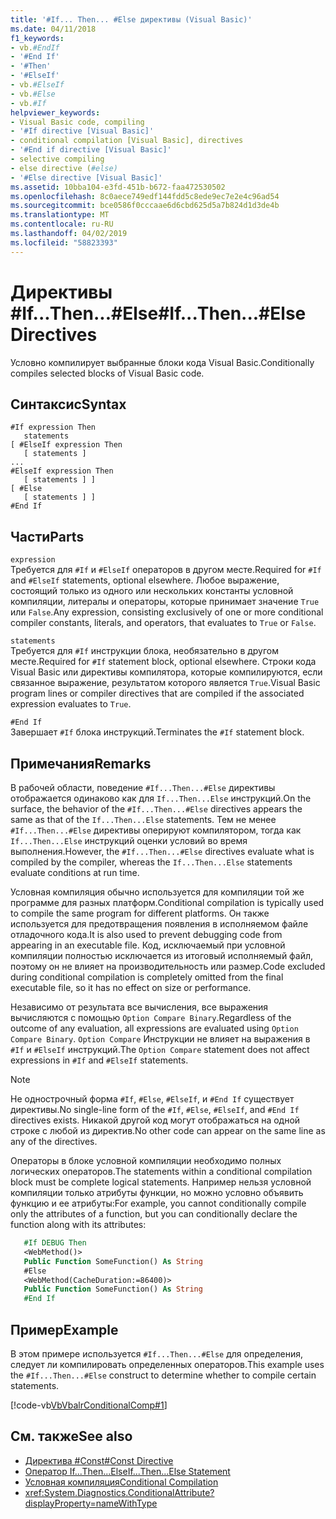 ```yaml
---
title: '#If... Then... #Else директивы (Visual Basic)'
ms.date: 04/11/2018
f1_keywords:
- vb.#EndIf
- '#End If'
- '#Then'
- '#ElseIf'
- vb.#ElseIf
- vb.#Else
- vb.#If
helpviewer_keywords:
- Visual Basic code, compiling
- '#If directive [Visual Basic]'
- conditional compilation [Visual Basic], directives
- '#End if directive [Visual Basic]'
- selective compiling
- else directive (#else)
- '#Else directive [Visual Basic]'
ms.assetid: 10bba104-e3fd-451b-b672-faa472530502
ms.openlocfilehash: 8c0aece749edf144fdd5c8ede9ec7e2e4c96ad54
ms.sourcegitcommit: bce0586f0cccaae6d6cbd625d5a7b824d1d3de4b
ms.translationtype: MT
ms.contentlocale: ru-RU
ms.lasthandoff: 04/02/2019
ms.locfileid: "58823393"
---
```

# <a name="ifthenelse-directives"></a><span data-ttu-id="48da1-102">Директивы #If...Then...#Else</span><span class="sxs-lookup"><span data-stu-id="48da1-102">#If...Then...#Else Directives</span></span>
<span data-ttu-id="48da1-103">Условно компилирует выбранные блоки кода Visual Basic.</span><span class="sxs-lookup"><span data-stu-id="48da1-103">Conditionally compiles selected blocks of Visual Basic code.</span></span>  
  
## <a name="syntax"></a><span data-ttu-id="48da1-104">Синтаксис</span><span class="sxs-lookup"><span data-stu-id="48da1-104">Syntax</span></span>  
  
```  
#If expression Then  
   statements  
[ #ElseIf expression Then  
   [ statements ]  
...  
#ElseIf expression Then  
   [ statements ] ]  
[ #Else  
   [ statements ] ]  
#End If  
```  
  
## <a name="parts"></a><span data-ttu-id="48da1-105">Части</span><span class="sxs-lookup"><span data-stu-id="48da1-105">Parts</span></span>  
 `expression`  
 <span data-ttu-id="48da1-106">Требуется для `#If` и `#ElseIf` операторов в другом месте.</span><span class="sxs-lookup"><span data-stu-id="48da1-106">Required for `#If` and `#ElseIf` statements, optional elsewhere.</span></span> <span data-ttu-id="48da1-107">Любое выражение, состоящий только из одного или нескольких константы условной компиляции, литералы и операторы, которые принимает значение `True` или `False`.</span><span class="sxs-lookup"><span data-stu-id="48da1-107">Any expression, consisting exclusively of one or more conditional compiler constants, literals, and operators, that evaluates to `True` or `False`.</span></span>  
  
 `statements`  
 <span data-ttu-id="48da1-108">Требуется для `#If` инструкции блока, необязательно в другом месте.</span><span class="sxs-lookup"><span data-stu-id="48da1-108">Required for `#If` statement block, optional elsewhere.</span></span> <span data-ttu-id="48da1-109">Строки кода Visual Basic или директивы компилятора, которые компилируются, если связанное выражение, результатом которого является `True`.</span><span class="sxs-lookup"><span data-stu-id="48da1-109">Visual Basic program lines or compiler directives that are compiled if the associated expression evaluates to `True`.</span></span>  
  
 `#End If`  
 <span data-ttu-id="48da1-110">Завершает `#If` блока инструкций.</span><span class="sxs-lookup"><span data-stu-id="48da1-110">Terminates the `#If` statement block.</span></span>  
  
## <a name="remarks"></a><span data-ttu-id="48da1-111">Примечания</span><span class="sxs-lookup"><span data-stu-id="48da1-111">Remarks</span></span>  
 <span data-ttu-id="48da1-112">В рабочей области, поведение `#If...Then...#Else` директивы отображается одинаково как для `If...Then...Else` инструкций.</span><span class="sxs-lookup"><span data-stu-id="48da1-112">On the surface, the behavior of the `#If...Then...#Else` directives appears the same as that of the `If...Then...Else` statements.</span></span> <span data-ttu-id="48da1-113">Тем не менее `#If...Then...#Else` директивы оперируют компилятором, тогда как `If...Then...Else` инструкций оценки условий во время выполнения.</span><span class="sxs-lookup"><span data-stu-id="48da1-113">However, the `#If...Then...#Else` directives evaluate what is compiled by the compiler, whereas the `If...Then...Else` statements evaluate conditions at run time.</span></span>  
  
 <span data-ttu-id="48da1-114">Условная компиляция обычно используется для компиляции той же программе для разных платформ.</span><span class="sxs-lookup"><span data-stu-id="48da1-114">Conditional compilation is typically used to compile the same program for different platforms.</span></span> <span data-ttu-id="48da1-115">Он также используется для предотвращения появления в исполняемом файле отладочного кода.</span><span class="sxs-lookup"><span data-stu-id="48da1-115">It is also used to prevent debugging code from appearing in an executable file.</span></span> <span data-ttu-id="48da1-116">Код, исключаемый при условной компиляции полностью исключается из итоговый исполняемый файл, поэтому он не влияет на производительность или размер.</span><span class="sxs-lookup"><span data-stu-id="48da1-116">Code excluded during conditional compilation is completely omitted from the final executable file, so it has no effect on size or performance.</span></span>  
  
 <span data-ttu-id="48da1-117">Независимо от результата все вычисления, все выражения вычисляются с помощью `Option Compare Binary`.</span><span class="sxs-lookup"><span data-stu-id="48da1-117">Regardless of the outcome of any evaluation, all expressions are evaluated using `Option Compare Binary`.</span></span> <span data-ttu-id="48da1-118">`Option Compare` Инструкции не влияет на выражения в `#If` и `#ElseIf` инструкций.</span><span class="sxs-lookup"><span data-stu-id="48da1-118">The `Option Compare` statement does not affect expressions in `#If` and `#ElseIf` statements.</span></span>  
  
> [!NOTE]
>  <span data-ttu-id="48da1-119">Не однострочный форма `#If`, `#Else`, `#ElseIf`, и `#End If` существует директивы.</span><span class="sxs-lookup"><span data-stu-id="48da1-119">No single-line form of the `#If`, `#Else`, `#ElseIf`, and `#End If` directives exists.</span></span> <span data-ttu-id="48da1-120">Никакой другой код могут отображаться на одной строке с любой из директив.</span><span class="sxs-lookup"><span data-stu-id="48da1-120">No other code can appear on the same line as any of the directives.</span></span> 

<span data-ttu-id="48da1-121">Операторы в блоке условной компиляции необходимо полных логических операторов.</span><span class="sxs-lookup"><span data-stu-id="48da1-121">The statements within a conditional compilation block must be complete logical statements.</span></span> <span data-ttu-id="48da1-122">Например нельзя условной компиляции только атрибуты функции, но можно условно объявить функцию и ее атрибуты:</span><span class="sxs-lookup"><span data-stu-id="48da1-122">For example, you cannot conditionally compile only the attributes of a function, but you can conditionally declare the function along with its attributes:</span></span>

```vb
   #If DEBUG Then
   <WebMethod()>
   Public Function SomeFunction() As String
   #Else
   <WebMethod(CacheDuration:=86400)>
   Public Function SomeFunction() As String
   #End If
```

## <a name="example"></a><span data-ttu-id="48da1-123">Пример</span><span class="sxs-lookup"><span data-stu-id="48da1-123">Example</span></span>
 <span data-ttu-id="48da1-124">В этом примере используется `#If...Then...#Else` для определения, следует ли компилировать определенных операторов.</span><span class="sxs-lookup"><span data-stu-id="48da1-124">This example uses the `#If...Then...#Else` construct to determine whether to compile certain statements.</span></span>  
  
 [!code-vb[VbVbalrConditionalComp#1](~/samples/snippets/visualbasic/VS_Snippets_VBCSharp/VbVbalrConditionalComp/VB/Class1.vb#1)]  
  
## <a name="see-also"></a><span data-ttu-id="48da1-125">См. также</span><span class="sxs-lookup"><span data-stu-id="48da1-125">See also</span></span>

- [<span data-ttu-id="48da1-126">Директива #Const</span><span class="sxs-lookup"><span data-stu-id="48da1-126">#Const Directive</span></span>](../../../visual-basic/language-reference/directives/const-directive.md)
- [<span data-ttu-id="48da1-127">Оператор If...Then...Else</span><span class="sxs-lookup"><span data-stu-id="48da1-127">If...Then...Else Statement</span></span>](../../../visual-basic/language-reference/statements/if-then-else-statement.md)
- [<span data-ttu-id="48da1-128">Условная компиляция</span><span class="sxs-lookup"><span data-stu-id="48da1-128">Conditional Compilation</span></span>](../../../visual-basic/programming-guide/program-structure/conditional-compilation.md)
- <xref:System.Diagnostics.ConditionalAttribute?displayProperty=nameWithType>
